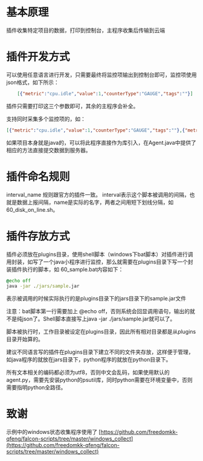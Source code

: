 # 基本原理
插件收集特定项目的数据，打印到控制台，主程序收集后传输到云端
# 插件开发方式
可以使用任意语言进行开发，只需要最终将监控项输出到控制台即可，监控项使用json格式，如下所示：
```json
    [{"metric":"cpu.idle","value":1,"counterType":"GAUGE","tags":""}]
```
插件只需要打印这三个参数即可，其余的主程序会补全。

支持同时采集多个监控项的，如：
```json
[{"metric":"cpu.idle","value":1,"counterType":"GAUGE","tags":""},{"metric":"memory.free ","value":0.9,"counterType":"GAUGE","tags":""}]
```
如果项目本身就是java的，可以将此程序直接作为库引入，在Agent.java中提供了相应的方法直接提交数据到服务器。
# 插件命名规则
interval_name 
规则跟官方的插件一致。
interval表示这个脚本被调用的间隔，也就是数据上报间隔，name是实际的名字，两者之间用短下划线分隔，如 60_disk_on_line.sh。
  
# 插件存放方式
插件必须放在plugins目录，使用shell脚本（windows下bat脚本）对插件进行调用封装，如写了一个java小程序进行监控，那么就需要在plugins目录下写一个封装插件执行的脚本，如 60_sample.bat内容如下：
```bat
@echo off
java -jar ./jars/sample.jar
```
表示被调用的时候实际执行的是plugins目录下的jars目录下的sample.jar文件
    
注意：bat脚本第一行需要加上 @echo off，否则系统会回显调用语句，输出的就不是纯json了。Shell脚本直接写上java -jar ./jars/sample.jar就可以了。

脚本被执行时，工作目录被设定在plugins目录，因此所有相对目录都是从plugins目录开始算的。
    
建议不同语言写的插件在plugins目录下建立不同的文件夹存放，这样便于管理，如java程序的就放在jars目录下，python程序的就放在python目录下。
    
所有文本相关的编码都必须为utf8，否则中文会乱码，如果使用默认的agent.py，需要先安装python的psutil库，同时python需要在环境变量中，否则需要指明python全路径。
# 致谢
示例中的windows状态收集程序使用了 [https://github.com/freedomkk-qfeng/falcon-scripts/tree/master/windows_collect](https://github.com/freedomkk-qfeng/falcon-scripts/tree/master/windows_collect)
